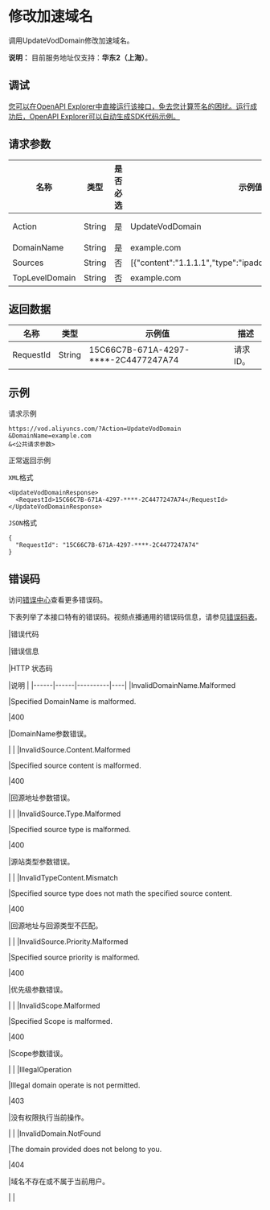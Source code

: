 # 修改加速域名

调用UpdateVodDomain修改加速域名。

**说明：** 目前服务地址仅支持：**华东2（上海）**。

## 调试

[您可以在OpenAPI Explorer中直接运行该接口，免去您计算签名的困扰。运行成功后，OpenAPI Explorer可以自动生成SDK代码示例。](https://api.aliyun.com/#product=vod&api=UpdateVodDomain&type=RPC&version=2017-03-21)

## 请求参数

|名称|类型|是否必选|示例值|描述|
|--|--|----|---|--|
|Action|String|是|UpdateVodDomain|系统规定参数。取值：**UpdateVodDomain**。 |
|DomainName|String|是|example.com|点播加速域名。 |
|Sources|String|否|\[\{"content":"1.1.1.1","type":"ipaddr","priority":"20","port":80\}\]|回源地址列表。 |
|TopLevelDomain|String|否|example.com|顶级接入域。 |

## 返回数据

|名称|类型|示例值|描述|
|--|--|---|--|
|RequestId|String|15C66C7B-671A-4297-\*\*\*\*-2C4477247A74|请求ID。 |

## 示例

请求示例

```
https://vod.aliyuncs.com/?Action=UpdateVodDomain
&DomainName=example.com
&<公共请求参数>
```

正常返回示例

`XML`格式

```
<UpdateVodDomainResponse>
  <RequestId>15C66C7B-671A-4297-****-2C4477247A74</RequestId>
</UpdateVodDomainResponse>
```

`JSON`格式

```
{
  "RequestId": "15C66C7B-671A-4297-****-2C4477247A74"
}
```

## 错误码

访问[错误中心](https://error-center.alibabacloud.com/status/product/vod)查看更多错误码。

下表列举了本接口特有的错误码。视频点播通用的错误码信息，请参见[错误码表](~~52841~~)。

|错误代码

|错误信息

|HTTP 状态码

|说明 |
|------|------|----------|----|
|InvalidDomainName.Malformed

|Specified DomainName is malformed.

|400

|DomainName参数错误。

| |
|InvalidSource.Content.Malformed

|Specified source content is malformed.

|400

|回源地址参数错误。

| |
|InvalidSource.Type.Malformed

|Specified source type is malformed.

|400

|源站类型参数错误。

| |
|InvalidTypeContent.Mismatch

|Specified source type does not math the specified source content.

|400

|回源地址与回源类型不匹配。

| |
|InvalidSource.Priority.Malformed

|Specified source priority is malformed.

|400

|优先级参数错误。

| |
|InvalidScope.Malformed

|Specified Scope is malformed.

|400

|Scope参数错误。

| |
|IllegalOperation

|Illegal domain operate is not permitted.

|403

|没有权限执行当前操作。

| |
|InvalidDomain.NotFound

|The domain provided does not belong to you.

|404

|域名不存在或不属于当前用户。

| |

